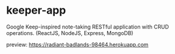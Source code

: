 # keeper-app
Google Keep-inspired note-taking RESTful application with CRUD operations. (ReactJS, NodeJS, Express,
MongoDB)

preview: https://radiant-badlands-98464.herokuapp.com
